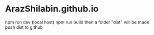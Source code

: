 # ArazShilabin.github.io
npm run dev  (local host)
npm run build
then a folder "dist" will be made
push dist to github
